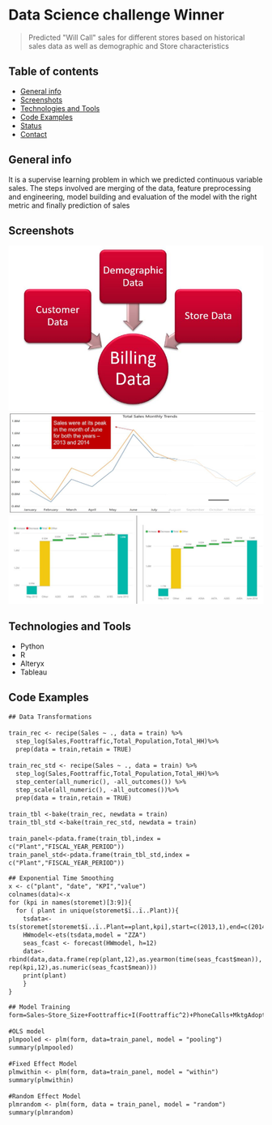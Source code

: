 # Data Science challenge Winner

> Predicted "Will Call" sales for different stores based on historical sales data as well as demographic and Store characteristics

## Table of contents
* [General info](#general-info)
* [Screenshots](#screenshots)
* [Technologies and Tools](#technologies-and-tools)
* [Code Examples](#code-examples)
* [Status](#status)
* [Contact](#contact)

## General info

It is a supervise learning problem in which we predicted continuous variable sales. The steps involved are merging of the data, feature preprocessing and engineering, model building and evaluation of the model with the right metric and finally prediction of sales

## Screenshots
![Example screenshot](./src/types_of_data.JPG)
![Example screenshot](./src/sales_trend.JPG)
![Example screenshot](./src/sales_among_plants.JPG)

## Technologies and Tools
* Python 
* R
* Alteryx
* Tableau

## Code Examples

```
## Data Transformations

train_rec <- recipe(Sales ~ ., data = train) %>%
  step_log(Sales,Foottraffic,Total_Population,Total_HH)%>%
  prep(data = train,retain = TRUE)

train_rec_std <- recipe(Sales ~ ., data = train) %>%
  step_log(Sales,Foottraffic,Total_Population,Total_HH)%>%
  step_center(all_numeric(), -all_outcomes()) %>%
  step_scale(all_numeric(), -all_outcomes())%>%
  prep(data = train,retain = TRUE)

train_tbl <-bake(train_rec, newdata = train)
train_tbl_std <-bake(train_rec_std, newdata = train)

train_panel<-pdata.frame(train_tbl,index = c("Plant","FISCAL_YEAR_PERIOD"))
train_panel_std<-pdata.frame(train_tbl_std,index = c("Plant","FISCAL_YEAR_PERIOD"))
```
```
## Exponential Time Smoothing
x <- c("plant", "date", "KPI","value")
colnames(data)<-x
for (kpi in names(storemet)[3:9]){
  for ( plant in unique(storemet$ï..ï..Plant)){
    tsdata<-ts(storemet[storemet$ï..ï..Plant==plant,kpi],start=c(2013,1),end=c(2014,12),frequency=12)
    HWmodel<-ets(tsdata,model = "ZZA")
    seas_fcast <- forecast(HWmodel, h=12)
    data<-rbind(data,data.frame(rep(plant,12),as.yearmon(time(seas_fcast$mean)), rep(kpi,12),as.numeric(seas_fcast$mean)))
    print(plant)
    }
}
```

```
## Model Training
form=Sales~Store_Size+Foottraffic+I(Foottraffic^2)+PhoneCalls+MktgAdopt+WCMTDtoQuota+I(WCMTDtoQuota^2)+VOC+PartsSuppliesMTDtoQuota+WCMTDtoQuota*Store_Size

#OLS model
plmpooled <- plm(form, data=train_panel, model = "pooling")
summary(plmpooled)

#Fixed Effect Model
plmwithin <- plm(form, data=train_panel, model = "within")
summary(plmwithin)

#Random Effect Model
plmrandom <- plm(form, data = train_panel, model = "random")
summary(plmrandom)
```



